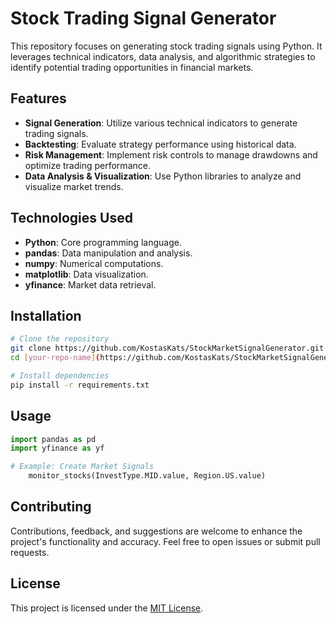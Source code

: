 # Stock Trading Signal Generator

This repository focuses on generating stock trading signals using Python. It leverages technical indicators, data analysis, and algorithmic strategies to identify potential trading opportunities in financial markets. 

## Features
- **Signal Generation**: Utilize various technical indicators to generate trading signals.
- **Backtesting**: Evaluate strategy performance using historical data.
- **Risk Management**: Implement risk controls to manage drawdowns and optimize trading performance.
- **Data Analysis & Visualization**: Use Python libraries to analyze and visualize market trends.

## Technologies Used
- **Python**: Core programming language.
- **pandas**: Data manipulation and analysis.
- **numpy**: Numerical computations.
- **matplotlib**: Data visualization.
- **yfinance**: Market data retrieval.

## Installation
```bash
# Clone the repository
git clone https://github.com/KostasKats/StockMarketSignalGenerator.git
cd [your-repo-name](https://github.com/KostasKats/StockMarketSignalGenerator)

# Install dependencies
pip install -r requirements.txt
```

## Usage
```python
import pandas as pd
import yfinance as yf

# Example: Create Market Signals
    monitor_stocks(InvestType.MID.value, Region.US.value)

```

## Contributing
Contributions, feedback, and suggestions are welcome to enhance the project's functionality and accuracy. Feel free to open issues or submit pull requests.

## License
This project is licensed under the [MIT License](LICENSE).

